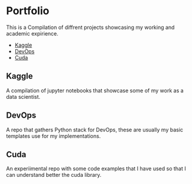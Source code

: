 
# Portfolio

This is a Compilation of diffrent projects showcasing my working and academic expirience.

- [Kaggle](#Kaggle)
- [DevOps](#Devops)
- [Cuda](#Cuda)
  


## Kaggle
A compilation of jupyter notebooks that showcase some of my work as a data scientist.

## DevOps
A repo that gathers Python stack for DevOps, these are usually my basic templates use for my implementations.

## Cuda
An experiimental repo with some code examples that I have used so that I can understand better the cuda library.

